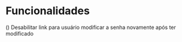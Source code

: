 # Funcionalidades

() Desabilitar link para usuário modificar a senha novamente após ter modificado
